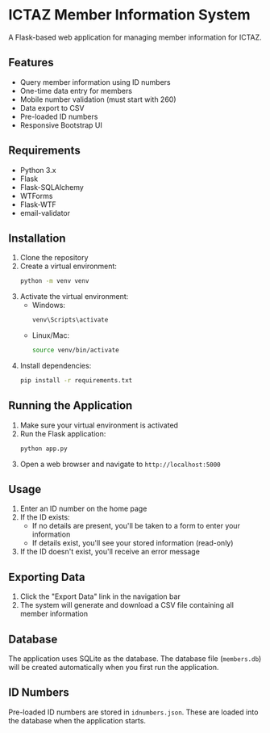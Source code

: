 # ICTAZ Member Information System

A Flask-based web application for managing member information for ICTAZ.

## Features

- Query member information using ID numbers
- One-time data entry for members
- Mobile number validation (must start with 260)
- Data export to CSV
- Pre-loaded ID numbers
- Responsive Bootstrap UI

## Requirements

- Python 3.x
- Flask
- Flask-SQLAlchemy
- WTForms
- Flask-WTF
- email-validator

## Installation

1. Clone the repository
2. Create a virtual environment:
   ```bash
   python -m venv venv
   ```
3. Activate the virtual environment:
   - Windows:
     ```bash
     venv\Scripts\activate
     ```
   - Linux/Mac:
     ```bash
     source venv/bin/activate
     ```
4. Install dependencies:
   ```bash
   pip install -r requirements.txt
   ```

## Running the Application

1. Make sure your virtual environment is activated
2. Run the Flask application:
   ```bash
   python app.py
   ```
3. Open a web browser and navigate to `http://localhost:5000`

## Usage

1. Enter an ID number on the home page
2. If the ID exists:
   - If no details are present, you'll be taken to a form to enter your information
   - If details exist, you'll see your stored information (read-only)
3. If the ID doesn't exist, you'll receive an error message

## Exporting Data

1. Click the "Export Data" link in the navigation bar
2. The system will generate and download a CSV file containing all member information

## Database

The application uses SQLite as the database. The database file (`members.db`) will be created automatically when you first run the application.

## ID Numbers

Pre-loaded ID numbers are stored in `idnumbers.json`. These are loaded into the database when the application starts.
